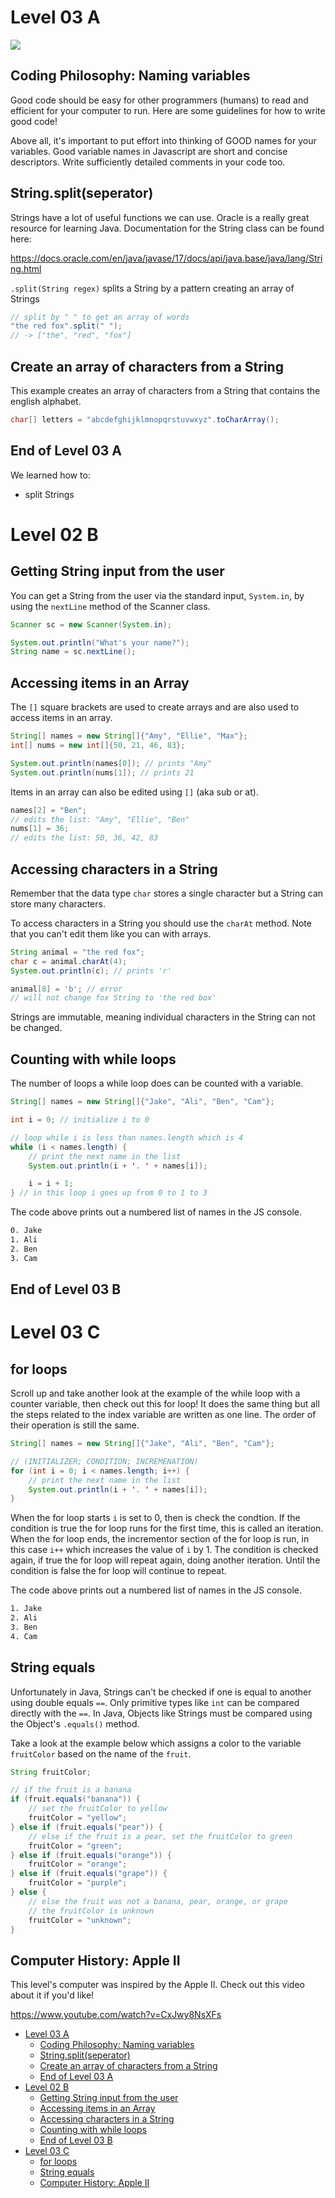 # Level 03 A

![](https://elasticbeanstalk-us-east-2-651921832906.s3.us-east-2.amazonaws.com/QuintOS/bootScreen2.jpg)

## Coding Philosophy: Naming variables

Good code should be easy for other programmers (humans) to read and efficient for your computer to run. Here are some guidelines for how to write good code!

Above all, it's important to put effort into thinking of GOOD names for your variables. Good variable names in Javascript are short and concise descriptors. Write sufficiently detailed comments in your code too.

## String.split(seperator)

Strings have a lot of useful functions we can use. Oracle is a really great resource for learning Java. Documentation for the String class can be found here:

<https://docs.oracle.com/en/java/javase/17/docs/api/java.base/java/lang/String.html>

`.split(String regex)` splits a String by a pattern creating an array of Strings

```java
// split by " " to get an array of words
"the red fox".split(" ");
// -> ["the", "red", "fox"]
```

## Create an array of characters from a String

This example creates an array of characters from a String that contains the english alphabet.

```java
char[] letters = "abcdefghijklmnopqrstuvwxyz".toCharArray();
```

## End of Level 03 A

We learned how to:

- split Strings

# Level 02 B

## Getting String input from the user

You can get a String from the user via the standard input, `System.in`, by using the `nextLine` method of the Scanner class.

```java
Scanner sc = new Scanner(System.in);

System.out.println("What's your name?");
String name = sc.nextLine();
```

## Accessing items in an Array

The `[]` square brackets are used to create arrays and are also used to access items in an array.

```java
String[] names = new String[]{"Amy", "Ellie", "Max"};
int[] nums = new int[]{50, 21, 46, 83};

System.out.println(names[0]); // prints "Amy"
System.out.println(nums[1]); // prints 21
```

Items in an array can also be edited using `[]` (aka sub or at).

```java
names[2] = "Ben";
// edits the list: "Amy", "Ellie", "Ben"
nums[1] = 36;
// edits the list: 50, 36, 42, 83
```

## Accessing characters in a String

Remember that the data type `char` stores a single character but a String can store many characters.

To access characters in a String you should use the `charAt` method. Note that you can't edit them like you can with arrays.

```java
String animal = "the red fox";
char c = animal.charAt(4);
System.out.println(c); // prints 'r'

animal[8] = 'b'; // error
// will not change fox String to 'the red box'
```

Strings are immutable, meaning individual characters in the String can not be changed.

## Counting with while loops

The number of loops a while loop does can be counted with a variable.

```java
String[] names = new String[]{"Jake", "Ali", "Ben", "Cam"};

int i = 0; // initialize i to 0

// loop while i is less than names.length which is 4
while (i < names.length) {
	// print the next name in the list
	System.out.println(i + '. ' + names[i]);

	i = i + 1;
} // in this loop i goes up from 0 to 1 to 3
```

The code above prints out a numbered list of names in the JS console.

```txt
0. Jake
1. Ali
2. Ben
3. Cam
```

## End of Level 03 B

# Level 03 C

## for loops

Scroll up and take another look at the example of the while loop with a counter variable, then check out this for loop! It does the same thing but all the steps related to the index variable are written as one line. The order of their operation is still the same.

```java
String[] names = new String[]{"Jake", "Ali", "Ben", "Cam"};

// (INITIALIZER; CONDITION; INCREMENATION)
for (int i = 0; i < names.length; i++) {
	// print the next name in the list
	System.out.println(i + '. ' + names[i]);
}
```

When the for loop starts `i` is set to 0, then is check the condtion. If the condition is true the for loop runs for the first time, this is called an iteration. When the for loop ends, the incrementor section of the for loop is run, in this case `i++` which increases the value of `i` by 1. The condition is checked again, if true the for loop will repeat again, doing another iteration. Until the condition is false the for loop will continue to repeat.

The code above prints out a numbered list of names in the JS console.

```txt
1. Jake
2. Ali
3. Ben
4. Cam
```

## String equals

Unfortunately in Java, Strings can't be checked if one is equal to another using double equals `==`. Only primitive types like `int` can be compared directly with the `==`. In Java, Objects like Strings must be compared using the Object's `.equals()` method.

Take a look at the example below which assigns a color to the variable `fruitColor` based on the name of the `fruit`.

```java
String fruitColor;

// if the fruit is a banana
if (fruit.equals("banana")) {
	// set the fruitColor to yellow
	fruitColor = "yellow";
} else if (fruit.equals("pear")) {
	// else if the fruit is a pear, set the fruitColor to green
	fruitColor = "green";
} else if (fruit.equals("orange")) {
	fruitColor = "orange";
} else if (fruit.equals("grape")) {
	fruitColor = "purple";
} else {
	// else the fruit was not a banana, pear, orange, or grape
	// the fruitColor is unknown
	fruitColor = "unknown";
}
```

## Computer History: Apple II

This level's computer was inspired by the Apple II. Check out this video about it if you'd like!

https://www.youtube.com/watch?v=CxJwy8NsXFs

- [Level 03 A](#level-03-a)
	- [Coding Philosophy: Naming variables](#coding-philosophy-naming-variables)
	- [String.split(seperator)](#stringsplitseperator)
	- [Create an array of characters from a String](#create-an-array-of-characters-from-a-string)
	- [End of Level 03 A](#end-of-level-03-a)
- [Level 02 B](#level-02-b)
	- [Getting String input from the user](#getting-string-input-from-the-user)
	- [Accessing items in an Array](#accessing-items-in-an-array)
	- [Accessing characters in a String](#accessing-characters-in-a-string)
	- [Counting with while loops](#counting-with-while-loops)
	- [End of Level 03 B](#end-of-level-03-b)
- [Level 03 C](#level-03-c)
	- [for loops](#for-loops)
	- [String equals](#string-equals)
	- [Computer History: Apple II](#computer-history-apple-ii)
